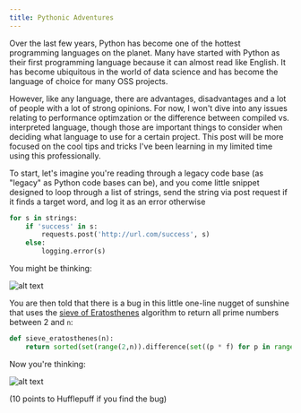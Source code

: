 ```yaml
---
title: Pythonic Adventures
---
```


Over the last few years, Python has become one of the hottest programming languages on the planet. Many have started with Python as their first programming language because it can almost read like English. It has become ubiquitous in the world of data science and has become the language of choice for many OSS projects.

However, like any language, there are advantages, disadvantages and a lot of people with a lot of strong opinions. For now, I won't dive into any issues relating to performance optimzation or the difference between compiled vs. interpreted language, though those are important things to consider when deciding what language to use for a certain project. This post will be more focused on the cool tips and tricks I've been learning in my limited time using this professionally. 

To start, let's imagine you're reading through a legacy code base (as "legacy" as Python code bases can be), and you come little snippet designed to loop through a list of strings, send the string via post request if it finds a target word, and log it as an error otherwise

```python
for s in strings:
    if 'success' in s:
        requests.post('http://url.com/success', s)
    else:
        logging.error(s)
```

You might be thinking:

![alt text](/images/too-easy.gif)

You are then told that there is a bug in this little one-line nugget of sunshine that uses the [sieve of Eratosthenes](https://en.wikipedia.org/wiki/Sieve_of_Eratosthenes) algorithm to return all prime numbers between 2 and `n`:

```python
def sieve_eratosthenes(n):
    return sorted(set(range(2,n)).difference(set((p * f) for p in range(2,int(n**0.5) + 2) for f in range(2,(n/p)+1))))
```

Now you're thinking:

![alt text](/images/snakes.gif)

(10 points to Hufflepuff if you find the bug)


